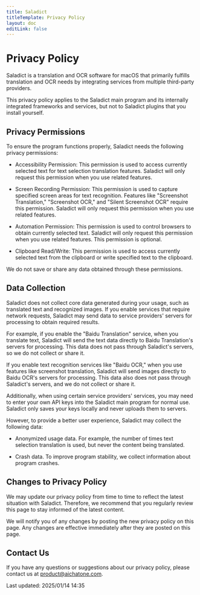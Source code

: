 ```yaml
---
title: Saladict
titleTemplate: Privacy Policy
layout: doc
editLink: false
---
```


# Privacy Policy

Saladict is a translation and OCR software for macOS that primarily fulfills translation and OCR needs by integrating services from multiple third-party providers.

This privacy policy applies to the Saladict main program and its internally integrated frameworks and services, but not to Saladict plugins that you install yourself.

## Privacy Permissions

To ensure the program functions properly, Saladict needs the following privacy permissions:

- Accessibility Permission: This permission is used to access currently selected text for text selection translation features. Saladict will only request this permission when you use related features.

- Screen Recording Permission: This permission is used to capture specified screen areas for text recognition. Features like "Screenshot Translation," "Screenshot OCR," and "Silent Screenshot OCR" require this permission. Saladict will only request this permission when you use related features.

- Automation Permission: This permission is used to control browsers to obtain currently selected text. Saladict will only request this permission when you use related features. This permission is optional.

- Clipboard Read/Write: This permission is used to access currently selected text from the clipboard or write specified text to the clipboard.

We do not save or share any data obtained through these permissions.

## Data Collection

Saladict does not collect core data generated during your usage, such as translated text and recognized images. If you enable services that require network requests, Saladict may send data to service providers' servers for processing to obtain required results.

For example, if you enable the "Baidu Translation" service, when you translate text, Saladict will send the text data directly to Baidu Translation's servers for processing. This data does not pass through Saladict's servers, so we do not collect or share it.

If you enable text recognition services like "Baidu OCR," when you use features like screenshot translation, Saladict will send images directly to Baidu OCR's servers for processing. This data also does not pass through Saladict's servers, and we do not collect or share it.

Additionally, when using certain service providers' services, you may need to enter your own API keys into the Saladict main program for normal use. Saladict only saves your keys locally and never uploads them to servers.

However, to provide a better user experience, Saladict may collect the following data:

- Anonymized usage data. For example, the number of times text selection translation is used, but never the content being translated.

- Crash data. To improve program stability, we collect information about program crashes.

## Changes to Privacy Policy

We may update our privacy policy from time to time to reflect the latest situation with Saladict. Therefore, we recommend that you regularly review this page to stay informed of the latest content.

We will notify you of any changes by posting the new privacy policy on this page. Any changes are effective immediately after they are posted on this page.

## Contact Us

If you have any questions or suggestions about our privacy policy, please contact us at <a href="mailto:product@aichatone.com">product@aichatone.com</a>.

Last updated: 2025/01/14 14:35
